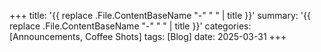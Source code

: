 +++
title: '{{ replace .File.ContentBaseName "-" " " | title }}'
summary: '{{ replace .File.ContentBaseName "-" " " | title }}'
categories: [Announcements, Coffee Shots]
tags: [Blog]
date: 2025-03-31
+++